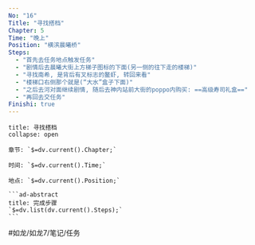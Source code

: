 ```yaml
---
No: "16"
Title: "寻找搭档"
Chapter: 5
Time: "晚上"
Position: "横滨晨曦桥"
Steps:
  - "首先去任务地点触发任务"
  - "剧情后去晨曦大街上方梯子图标的下面(另一侧的往下走的楼梯)"
  - "寻找南希, 是背后有叉标志的鳌虾, 转回来看"
  - "楼梯口右侧那个就是(“大水”盒子下面)"
  - "之后去河对面继续剧情, 随后去神内站前大街的poppo内购买: ==高级寿司礼盒=="
  - "再回去交任务"
Finishi: true
---
```

````ad-question
title: 寻找搭档
collapse: open

章节: `$=dv.current().Chapter;`

时间: `$=dv.current().Time;`

地点: `$=dv.current().Position;`

```ad-abstract
title: 完成步骤
`$=dv.list(dv.current().Steps);`
```
````

#如龙/如龙7/笔记/任务 